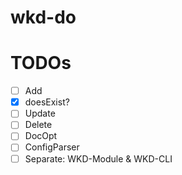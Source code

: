 # wkd-do

# TODOs

- [ ] Add
- [x] doesExist?
- [ ] Update
- [ ] Delete
- [ ] DocOpt
- [ ] ConfigParser
- [ ] Separate: WKD-Module & WKD-CLI
